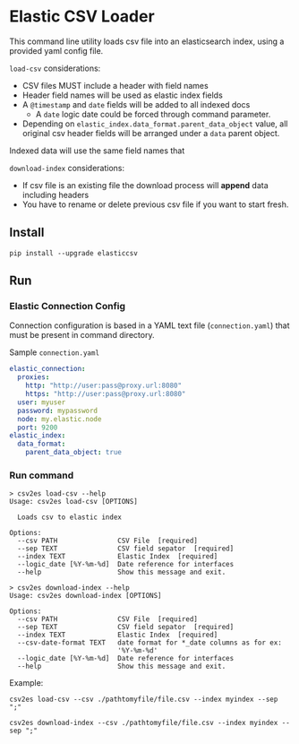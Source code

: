 # Elastic CSV Loader

This command line utility loads csv file into an elasticsearch index, using a provided yaml config file.

`load-csv` considerations:

- CSV files MUST include a header with field names
- Header field names will be used as elastic index fields
- A `@timestamp` and `date`  fields will be added to all indexed docs
  - A `date` logic date could be forced through command parameter.
- Depending on `elastic_index.data_format.parent_data_object` value, all original csv header fields
  will be arranged under a `data` parent object.

Indexed data will use the same field names that

`download-index` considerations:
- If csv file is an existing file the download process will **append** data including headers
- You have to rename or delete previous csv file if you want to start fresh.

## Install

```shell
pip install --upgrade elasticcsv
```

## Run

### Elastic Connection Config

Connection configuration is based in a YAML text file (`connection.yaml`) that must be present in
command directory.

Sample `connection.yaml`


```yaml
elastic_connection:
  proxies:
    http: "http://user:pass@proxy.url:8080"
    https: "http://user:pass@proxy.url:8080"
  user: myuser
  password: mypassword
  node: my.elastic.node
  port: 9200
elastic_index:
  data_format:
    parent_data_object: true
```

### Run command

```shell
> csv2es load-csv --help
Usage: csv2es load-csv [OPTIONS]

  Loads csv to elastic index

Options:
  --csv PATH               CSV File  [required]
  --sep TEXT               CSV field sepator  [required]
  --index TEXT             Elastic Index  [required]
  --logic_date [%Y-%m-%d]  Date reference for interfaces
  --help                   Show this message and exit.
```

```shell
> csv2es download-index --help                                                                                                 
Usage: csv2es download-index [OPTIONS]

Options:
  --csv PATH               CSV File  [required]
  --sep TEXT               CSV field sepator  [required]
  --index TEXT             Elastic Index  [required]
  --csv-date-format TEXT   date format for *_date columns as for ex:
                           '%Y-%m-%d'
  --logic_date [%Y-%m-%d]  Date reference for interfaces
  --help                   Show this message and exit.

```
Example:

```shell
csv2es load-csv --csv ./pathtomyfile/file.csv --index myindex --sep ";"

csv2es download-index --csv ./pathtomyfile/file.csv --index myindex --sep ";"
```
